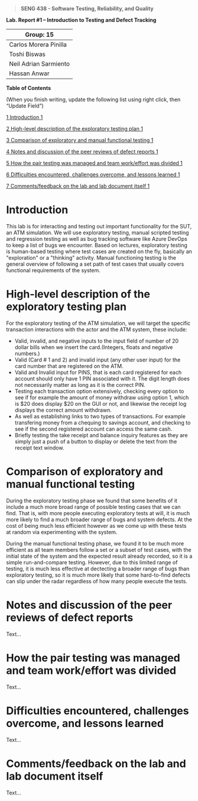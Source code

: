 >   **SENG 438 - Software Testing, Reliability, and Quality**

**Lab. Report \#1 – Introduction to Testing and Defect Tracking**

| Group: 15      |
|-----------------|
| Carlos Morera Pinilla                |   
| Toshi Biswas             |   
| Neil Adrian Sarmiento              |   
| Hassan Anwar                |   


**Table of Contents**

(When you finish writing, update the following list using right click, then
“Update Field”)

[1 Introduction	1](#_Toc439194677)

[2 High-level description of the exploratory testing plan	1](#_Toc439194678)

[3 Comparison of exploratory and manual functional testing	1](#_Toc439194679)

[4 Notes and discussion of the peer reviews of defect reports	1](#_Toc439194680)

[5 How the pair testing was managed and team work/effort was
divided	1](#_Toc439194681)

[6 Difficulties encountered, challenges overcome, and lessons
learned	1](#_Toc439194682)

[7 Comments/feedback on the lab and lab document itself	1](#_Toc439194683)

# Introduction

This lab is for interacting and testing out important functionality for the SUT, an ATM simulation. We will use exploratory testing, manual scripted testing and regression testing as well as bug tracking software like Azure DevOps to keep a list of bugs we encounter. Based on lectures, exploratory testing is human-based testing where test cases are created on the fly, basically an "exploration" or a "thinking" activity. Manual functioning testing is the general overview of following a set path of test cases that usually covers functional requirements of the system.

# High-level description of the exploratory testing plan

For the exploratory testing of the ATM simulation, we will target the specific transaction interactions with the actor and the ATM system, these include:
-   Valid, invalid, and negative inputs to the input field of number of 20 dollar bills when we insert the card.(Integers, floats and negative numbers.)
-   Valid (Card # 1 and 2) and invalid input (any other user input) for the card number that are registered on the ATM.
-   Valid and Invalid input for PINS, that is each card registered for each account should only have 1 PIN associated with it. The digit
length does not necessarily matter as long as it is the correct PIN.
-   Testing each transaction option extensively, checking every option to see if for example the amount of money withdraw using option 1, which is $20 does display $20 on the GUI or not, and likewise the receipt log displays the correct amount withdrawn.
-   As well as establishing links to two types of transactions. For example transfering money from a chequing to savings account, and checking to see if the second registered account can access the same cash.
-   Briefly testing the take receipt and balance inquiry features as they are simply just a push of a button to display or delete the text from the receipt text window.

# Comparison of exploratory and manual functional testing

During the exploratory testing phase we found that some benefits of it include a much more broad range of possible testing cases that we can find. That is, with more people executing exploratory tests at will, it is much more likely to find a much broader range of bugs and system defects. At the cost of being much less efficient however as we come up with these tests at random via experimenting with the system.

During the manual functional testing phase, we found it to be much more efficient as all team members follow a set or a subset of test cases, with the initial state of the system and the expected result already recorded, so it is a simple run-and-compare testing. However, due to this limited range of testing, it is much less effective at dectecting a broader range of bugs than exploratory testing, so it is much more likely that some hard-to-find defects can slip under the radar regardless of how many people execute the tests.
# Notes and discussion of the peer reviews of defect reports

Text…

# How the pair testing was managed and team work/effort was divided 

Text…

# Difficulties encountered, challenges overcome, and lessons learned

Text…

# Comments/feedback on the lab and lab document itself

Text…

